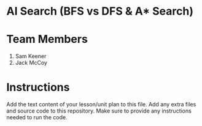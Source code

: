 # AI Search (BFS vs DFS & A* Search)
# Team Members
1. Sam Keener
2. Jack McCoy

# Instructions
Add the text content of your lesson/unit plan to this file. Add any extra files and source code to this repository. Make sure to provide any instructions needed to run the code.

